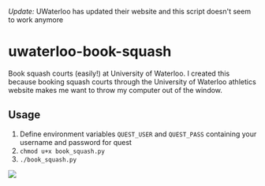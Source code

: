 *Update:* UWaterloo has updated their website and this script doesn't seem to work anymore

# uwaterloo-book-squash
Book squash courts (easily!) at University of Waterloo. I created this because booking squash courts through the University of Waterloo athletics website makes me want to throw my computer out of the window.

## Usage
1. Define environment variables `QUEST_USER` and `QUEST_PASS` containing your username and password for quest
2. `chmod u+x book_squash.py`
3. `./book_squash.py`

![](squash.gif)
